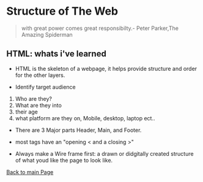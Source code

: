 # Structure of The Web
> with great power comes great responsibilty.- Peter Parker,The Amazing Spiderman
 
## HTML: whats i've learned 

+ HTML is the skeleton of a webpage, it helps provide structure and order for the other layers.

+ Identify target audience
1. Who are they?
2. What are they into 
3. their age
4. what platform are they on, Mobile, desktop, laptop ect..

+ There are 3 Major parts Header, Main, and Footer.

+ most tags have an "opening < and a closing >"

+ Always make a Wire frame first: a drawn or didgitally created structure of what youd like the page to look like.


[Back to main Page](README.md)